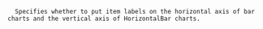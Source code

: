 
      Specifies whether to put item labels on the horizontal axis of bar charts and the vertical axis of HorizontalBar charts.
    
